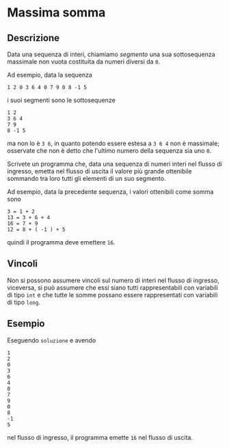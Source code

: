 Massima somma
=============

Descrizione
-----------

Data una sequenza di interi, chiamiamo *segmento* una sua sottosequenza
massimale non vuota costituita da numeri diversi da `0`.

Ad esempio, data la sequenza

    1 2 0 3 6 4 0 7 9 0 8 -1 5

i suoi segmenti sono le sottosequenze

    1 2
    3 6 4
    7 9
    8 -1 5

ma non lo è `3 6`, in quanto potendo essere estesa a `3 6 4` non è massimale;
osservate che non è detto che l'ultimo numero della sequenza sia uno `0`.

Scrivete un programma che, data una sequenza di numeri interi nel flusso
di ingresso, emetta nel flusso di uscita il valore più grande ottenibile
sommando tra loro tutti gli elementi di un suo segmento.

Ad esempio, data la precedente sequenza, i valori ottenibili come somma
sono

    3 = 1 + 2
    13 = 3 + 6 + 4
    16 = 7 + 9
    12 = 8 + ( -1 ) + 5

quindi il programma deve emettere `16`.

Vincoli
-------

Non si possono assumere vincoli sul numero di interi nel flusso di ingresso,
viceversa, si può assumere che essi siano tutti rappresentabili con variabili di
tipo `int` e che tutte le somme possano essere rappresentati con variabili di
tipo `long`.


Esempio
-------

Eseguendo `soluzione` e avendo

    1
    2
    0
    3
    6
    4
    0
    7
    9
    0
    8
    -1
    5

nel flusso di ingresso, il programma emette `16` nel flusso di uscita.
